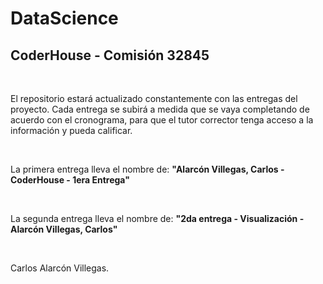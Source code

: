 # DataScience
## CoderHouse - Comisión 32845

<br>

El repositorio estará actualizado constantemente con las entregas del proyecto.
Cada entrega se subirá a medida que se vaya completando de acuerdo con el cronograma, para que el tutor corrector tenga acceso a la información y pueda calificar. 

<br>

La primera entrega lleva el nombre de: **"Alarcón Villegas, Carlos - CoderHouse - 1era Entrega"**

<br>

La segunda entrega lleva el nombre de: **"2da entrega - Visualización - Alarcón Villegas, Carlos"**

<br>

Carlos Alarcón Villegas. 
